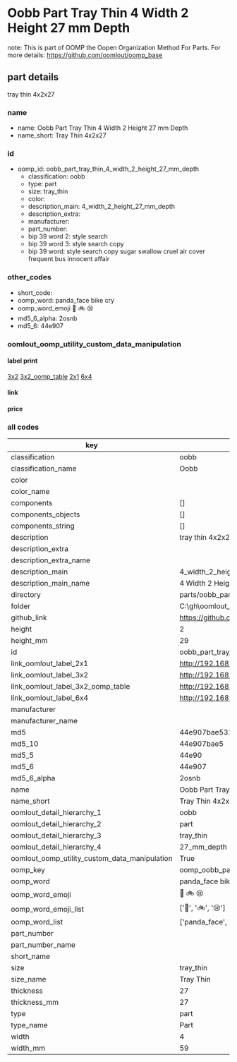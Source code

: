 # Oobb Part Tray Thin 4 Width 2 Height 27 mm Depth  

note: This is part of OOMP the Oopen Organization Method For Parts. For more details: https://github.com/oomlout/oomp_base

##  part details
  



tray thin 4x2x27



### name
* name: Oobb Part Tray Thin 4 Width 2 Height 27 mm Depth
* name_short: Tray Thin 4x2x27 
### id
* oomp_id: oobb_part_tray_thin_4_width_2_height_27_mm_depth
  * classification: oobb
  * type: part
  * size: tray_thin
  * color: 
  * description_main: 4_width_2_height_27_mm_depth
  * description_extra: 
  * manufacturer: 
  * part_number: 
  * bip 39 word 2: style search
  * bip 39 word 3: style search copy
  * bip 39 word: style search copy sugar swallow cruel air cover frequent bus innocent affair

### other_codes
* short_code: 
* oomp_word: panda_face bike cry
* oomp_word_emoji :panda_face: :bike: :cry:
* md5_6_alpha: 2osnb
* md5_6: 44e907






### oomlout_oomp_utility_custom_data_manipulation
#### label print
[3x2](http://192.168.1.245:1112/?label=oomp%202osnb)
[3x2_oomp_table](http://192.168.1.108:1112/?label=oomp%202osnb)
[2x1](http://192.168.1.242:1112/?label=oomp%202osnb)
[6x4](http://192.168.1.55:1112/?label=oomp%202osnb)    

#### link

                              

#### price







### all codes 
| key | value |  
| --- | --- |  
| classification | oobb |  
| classification_name | Oobb |  
| color |  |  
| color_name |  |  
| components | [] |  
| components_objects | [] |  
| components_string | [] |  
| description | tray thin 4x2x27 |  
| description_extra |  |  
| description_extra_name |  |  
| description_main | 4_width_2_height_27_mm_depth |  
| description_main_name | 4 Width 2 Height 27 mm Depth |  
| directory | parts/oobb_part_tray_thin_4_width_2_height_27_mm_depth |  
| folder | C:\gh\oomlout_oobb_version_4_generated_parts\things\oobb_part_tray_thin_4_width_2_height_27_mm_depth |  
| github_link | https://github.com/oomlout/oomlout_oomp_part_src/tree/main/parts/oobb_part_tray_thin_4_width_2_height_27_mm_depth |  
| height | 2 |  
| height_mm | 29 |  
| id | oobb_part_tray_thin_4_width_2_height_27_mm_depth |  
| link_oomlout_label_2x1 | http://192.168.1.242:1112/?label=oomp%202osnb |  
| link_oomlout_label_3x2 | http://192.168.1.245:1112/?label=oomp%202osnb |  
| link_oomlout_label_3x2_oomp_table | http://192.168.1.108:1112/?label=oomp%202osnb |  
| link_oomlout_label_6x4 | http://192.168.1.55:1112/?label=oomp%202osnb |  
| manufacturer |  |  
| manufacturer_name |  |  
| md5 | 44e907bae53180acd26d8d8c603086be |  
| md5_10 | 44e907bae5 |  
| md5_5 | 44e90 |  
| md5_6 | 44e907 |  
| md5_6_alpha | 2osnb |  
| name | Oobb Part Tray Thin 4 Width 2 Height 27 mm Depth |  
| name_short | Tray Thin 4x2x27  |  
| oomlout_detail_hierarchy_1 | oobb |  
| oomlout_detail_hierarchy_2 | part |  
| oomlout_detail_hierarchy_3 | tray_thin |  
| oomlout_detail_hierarchy_4 | 27_mm_depth |  
| oomlout_oomp_utility_custom_data_manipulation | True |  
| oomp_key | oomp_oobb_part_tray_thin_4_width_2_height_27_mm_depth |  
| oomp_word | panda_face bike cry |  
| oomp_word_emoji | :panda_face: :bike: :cry: |  
| oomp_word_emoji_list | [':panda_face:', ':bike:', ':cry:'] |  
| oomp_word_list | ['panda_face', 'bike', 'cry'] |  
| part_number |  |  
| part_number_name |  |  
| short_name |  |  
| size | tray_thin |  
| size_name | Tray Thin |  
| thickness | 27 |  
| thickness_mm | 27 |  
| type | part |  
| type_name | Part |  
| width | 4 |  
| width_mm | 59 |  
